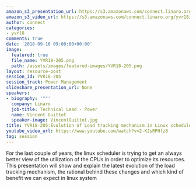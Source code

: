 ```yaml
---
amazon_s3_presentation_url: https://s3.amazonaws.com/connect.linaro.org/yvr18/presentations/yvr18-205.pdf
amazon_s3_video_url: https://s3.amazonaws.com/connect.linaro.org/yvr18/videos/yvr18-205.mp4
author: connect
categories:
- yvr18
comments: true
date: '2018-09-16 09:00:00+00:00'
image:
  featured: true
  file_name: YVR18-205.png
  path: /assets/images/featured-images/YVR18-205.png
layout: resource-post
session_id: YVR18-205
session_track: Power Management
slideshare_presentation_url: None
speakers:
- biography: '""'
  company: Linaro
  job-title: Technical Lead - Power
  name: Vincent Guittot
  speaker-image: VincentGuittot.jpg
title: YVR18-205:Evolution of Load tracking mechanism in Linux scheduler
youtube_video_url: https://www.youtube.com/watch?v=2-KJsRPHfz8
tag: session
---
```


For the last couple of years, the linux scheduler is trying to get an always better view of the utilization of the CPUs in order to optimize its resources. This presentation will show and explain the latest evolution of the load tracking mechanism, the rational behind these changes and which kind of benefit we can expect in linux system
